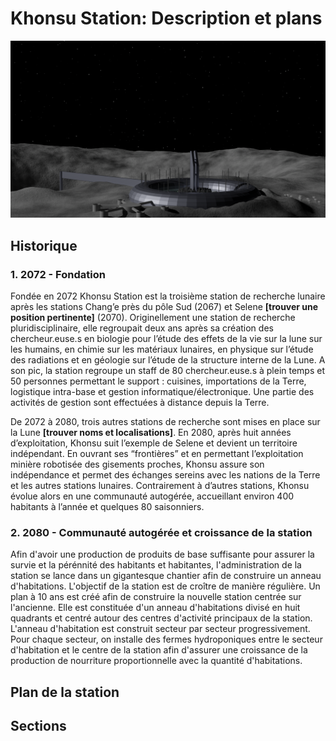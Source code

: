 # Khonsu Station: Description et plans

![Image de la station](images/khonsu-global.png)

## Historique

### 1. 2072 - Fondation 
Fondée en 2072 Khonsu Station est la troisième station de recherche lunaire après les stations Chang’e près du pôle Sud (2067) et Selene **[trouver une position pertinente]** (2070). Originellement une station de recherche pluridisciplinaire, elle regroupait deux ans après sa création des chercheur.euse.s en biologie pour l’étude des effets de la vie sur la lune sur les humains, en chimie sur les matériaux lunaires, en physique sur l’étude des radiations et en géologie sur l’étude de la structure interne de la Lune. A son pic, la station regroupe un staff de 80 chercheur.euse.s à plein temps et 50 personnes permettant le support : cuisines, importations de la Terre, logistique intra-base et gestion informatique/électronique. Une partie des activités de gestion sont effectuées à distance depuis la Terre.

De 2072 à 2080, trois autres stations de recherche sont mises en place sur la Lune **[trouver noms et localisations]**. En 2080, après huit années d’exploitation, Khonsu suit l’exemple de Selene et devient un territoire indépendant. En ouvrant ses “frontières” et en permettant l’exploitation minière robotisée des gisements proches, Khonsu assure son indépendance et permet des échanges sereins avec les nations de la Terre et les autres stations lunaires. Contrairement à d’autres stations, Khonsu évolue alors en une communauté autogérée, accueillant environ 400 habitants à l’année et quelques 80 saisonniers.

### 2. 2080 - Communauté autogérée et croissance de la station

Afin d'avoir une production de produits de base suffisante pour assurer la survie et la pérénnité des habitants et habitantes, l'administration de la station se lance dans un gigantesque chantier afin de construire un anneau d'habitations. L'objectif de la station est de croître de manière régulière. Un plan à 10 ans est créé afin de construire la nouvelle station centrée sur l'ancienne. Elle est constituée d'un anneau d'habitations divisé en huit quadrants et centré autour des centres d'activité principaux de la station. L'anneau d'habitation est construit secteur par secteur progressivement. Pour chaque secteur, on installe des fermes hydroponiques entre le secteur d'habitation et le centre de la station afin d'assurer une croissance de la production de nourriture proportionnelle avec la quantité d'habitations.





## Plan de la station

## Sections